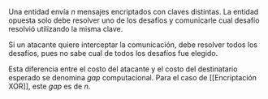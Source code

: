 Una entidad envía $n$ mensajes encriptados con claves distintas. La entidad opuesta solo debe resolver uno de los desafíos y comunicarle cual desafío resolvió utilizando la misma clave.

Si un atacante quiere interceptar la comunicación, debe resolver todos los desafíos, pues no sabe cual de todos los desafíos fue elegido.

Esta diferencia entre el costo del atacante y el costo del destinatario esperado se denomina *gap* computacional. Para el caso de [[Encriptación XOR]], este *gap* es de $n$.